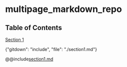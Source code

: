# multipage_markdown_repo
## Table of Contents
[Section 1](section1.md)

{"gitdown": "include", "file": "./section1.md"}

@@include[section1.md](./section1.md)


